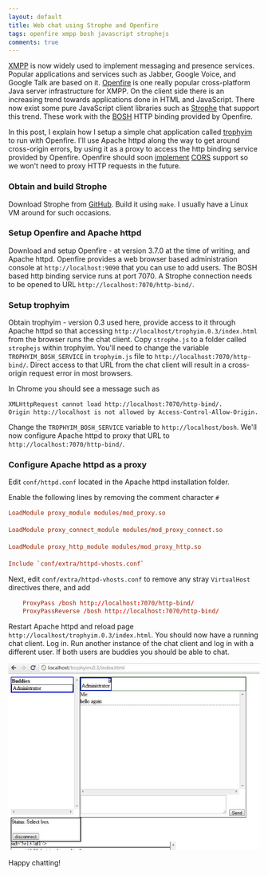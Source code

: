 ```yaml
---
layout: default
title: Web chat using Strophe and Openfire
tags: openfire xmpp bosh javascript strophejs
comments: true
---
```


[XMPP](http://xmpp.org/about-xmpp/) is now widely used to implement messaging and presence services. Popular applications and services such as Jabber, Google Voice, and Google Talk are based on it. [Openfire](http://xmpp.org/about-xmpp/) is one really popular cross-platform Java server infrastructure for XMPP. On the client side there is an increasing trend towards applications done in HTML and JavaScript. There now exist some pure JavaScript client libraries such as [Strophe](https://github.com/metajack/strophejs) that support this trend. These work with the [BOSH](http://xmpp.org/extensions/xep-0124.html) HTTP binding provided by Openfire.

In this post, I explain how I setup a simple chat application called [trophyim](http://code.google.com/p/trophyim/) to run with Openfire. I'll use Apache httpd along the way to get around cross-origin errors, by using it as a proxy to access the http binding service provided by Openfire. Openfire should soon [implement](https://issues.igniterealtime.org/browse/OF-342) [CORS](https://www.w3.org/TR/cors/#use-cases) support so we won't need to proxy HTTP requests in the future.

### Obtain and build Strophe

Download Strophe from [GitHub](https://github.com/metajack/strophejs/). Build it using `make`. I usually have a Linux VM around for such occasions.

### Setup Openfire and Apache httpd

Download and setup Openfire - at version 3.7.0 at the time of writing, and Apache httpd. Openfire provides a web browser based administration console at `http://localhost:9090` that you can use to add users. The BOSH based http binding service runs at port 7070. A Strophe connection needs to be opened to URL `http://localhost:7070/http-bind/`.

### Setup trophyim

Obtain trophyim - version 0.3 used here, provide access to it through Apache httpd so that accessing `http://localhost/trophyim.0.3/index.html` from the browser runs the chat client. Copy `strophe.js` to a folder called `strophejs` within trophyim. You'll need to change the variable `TROPHYIM_BOSH_SERVICE` in `trophyim.js` file to `http://localhost:7070/http-bind/`. Direct access to that URL from the chat client will result in a cross-origin request error in most browsers.

In Chrome you should see a message such as

```text
XMLHttpRequest cannot load http://localhost:7070/http-bind/.
Origin http://localhost is not allowed by Access-Control-Allow-Origin.
```

Change the `TROPHYIM_BOSH_SERVICE` variable to `http://localhost/bosh`. We'll now configure Apache httpd to proxy that URL to `http://localhost:7070/http-bind/`.

### Configure Apache httpd as a proxy

Edit `conf/httpd.conf` located in the Apache httpd installation folder.

Enable the following lines by removing the comment character `#`

```conf
LoadModule proxy_module modules/mod_proxy.so

LoadModule proxy_connect_module modules/mod_proxy_connect.so

LoadModule proxy_http_module modules/mod_proxy_http.so

Include `conf/extra/httpd-vhosts.conf`
```

Next, edit `conf/extra/httpd-vhosts.conf` to remove any stray `VirtualHost` directives there, and add

```conf
    ProxyPass /bosh http://localhost:7070/http-bind/
    ProxyPassReverse /bosh http://localhost:7070/http-bind/
```

Restart Apache httpd and reload page `http://localhost/trophyim.0.3/index.html`. You should now have a running chat client. Log in. Run another instance of the chat client and log in with a different user. If both users are buddies you should be able to chat.

![trophyim](/assets/img/javascript-xmpp-strophejs.jpg)

Happy chatting!
